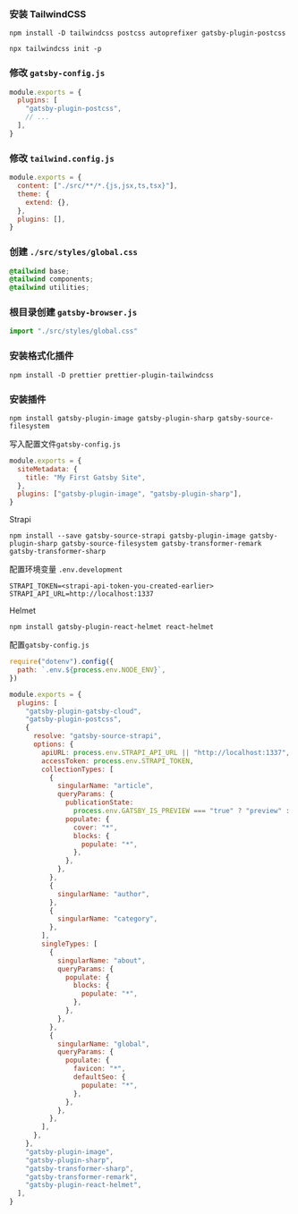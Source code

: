 ### 安装 TailwindCSS

```shell
npm install -D tailwindcss postcss autoprefixer gatsby-plugin-postcss

npx tailwindcss init -p
```

### 修改 `gatsby-config.js`

```javascript
module.exports = {
  plugins: [
    "gatsby-plugin-postcss",
    // ...
  ],
}
```

### 修改 `tailwind.config.js`

```javascript
module.exports = {
  content: ["./src/**/*.{js,jsx,ts,tsx}"],
  theme: {
    extend: {},
  },
  plugins: [],
}
```

### 创建 `./src/styles/global.css`

```css
@tailwind base;
@tailwind components;
@tailwind utilities;
```

### 根目录创建 `gatsby-browser.js`

```javascript
import "./src/styles/global.css"
```

### 安装格式化插件

```shell
npm install -D prettier prettier-plugin-tailwindcss
```

### 安装插件

```shell
npm install gatsby-plugin-image gatsby-plugin-sharp gatsby-source-filesystem
```

写入配置文件`gatsby-config.js`

```javascript
module.exports = {
  siteMetadata: {
    title: "My First Gatsby Site",
  },
  plugins: ["gatsby-plugin-image", "gatsby-plugin-sharp"],
}
```

Strapi

```shell
npm install --save gatsby-source-strapi gatsby-plugin-image gatsby-plugin-sharp gatsby-source-filesystem gatsby-transformer-remark gatsby-transformer-sharp
```

配置环境变量 `.env.development`

```shell
STRAPI_TOKEN=<strapi-api-token-you-created-earlier>
STRAPI_API_URL=http://localhost:1337
```

Helmet

```shell
npm install gatsby-plugin-react-helmet react-helmet
```

配置`gatsby-config.js`

```javascript
require("dotenv").config({
  path: `.env.${process.env.NODE_ENV}`,
})

module.exports = {
  plugins: [
    "gatsby-plugin-gatsby-cloud",
    "gatsby-plugin-postcss",
    {
      resolve: "gatsby-source-strapi",
      options: {
        apiURL: process.env.STRAPI_API_URL || "http://localhost:1337",
        accessToken: process.env.STRAPI_TOKEN,
        collectionTypes: [
          {
            singularName: "article",
            queryParams: {
              publicationState:
                process.env.GATSBY_IS_PREVIEW === "true" ? "preview" : "live",
              populate: {
                cover: "*",
                blocks: {
                  populate: "*",
                },
              },
            },
          },
          {
            singularName: "author",
          },
          {
            singularName: "category",
          },
        ],
        singleTypes: [
          {
            singularName: "about",
            queryParams: {
              populate: {
                blocks: {
                  populate: "*",
                },
              },
            },
          },
          {
            singularName: "global",
            queryParams: {
              populate: {
                favicon: "*",
                defaultSeo: {
                  populate: "*",
                },
              },
            },
          },
        ],
      },
    },
    "gatsby-plugin-image",
    "gatsby-plugin-sharp",
    "gatsby-transformer-sharp",
    "gatsby-transformer-remark",
    "gatsby-plugin-react-helmet",
  ],
}
```
